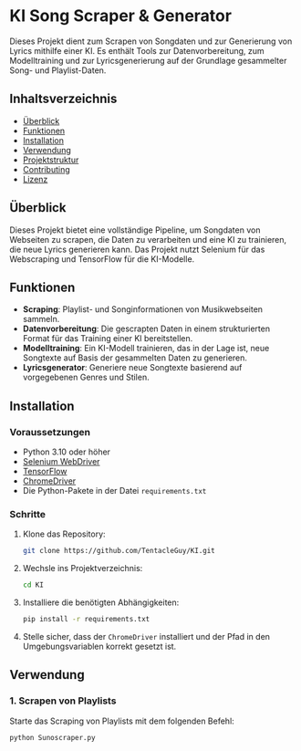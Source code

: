 # KI Song Scraper & Generator

Dieses Projekt dient zum Scrapen von Songdaten und zur Generierung von Lyrics mithilfe einer KI. Es enthält Tools zur Datenvorbereitung, zum Modelltraining und zur Lyricsgenerierung auf der Grundlage gesammelter Song- und Playlist-Daten.

## Inhaltsverzeichnis

- [Überblick](#überblick)
- [Funktionen](#funktionen)
- [Installation](#installation)
- [Verwendung](#verwendung)
- [Projektstruktur](#projektstruktur)
- [Contributing](#contributing)
- [Lizenz](#lizenz)

## Überblick

Dieses Projekt bietet eine vollständige Pipeline, um Songdaten von Webseiten zu scrapen, die Daten zu verarbeiten und eine KI zu trainieren, die neue Lyrics generieren kann. Das Projekt nutzt Selenium für das Webscraping und TensorFlow für die KI-Modelle.

## Funktionen

- **Scraping**: Playlist- und Songinformationen von Musikwebseiten sammeln.
- **Datenvorbereitung**: Die gescrapten Daten in einem strukturierten Format für das Training einer KI bereitstellen.
- **Modelltraining**: Ein KI-Modell trainieren, das in der Lage ist, neue Songtexte auf Basis der gesammelten Daten zu generieren.
- **Lyricsgenerator**: Generiere neue Songtexte basierend auf vorgegebenen Genres und Stilen.

## Installation

### Voraussetzungen

- Python 3.10 oder höher
- [Selenium WebDriver](https://www.selenium.dev/documentation/webdriver/)
- [TensorFlow](https://www.tensorflow.org/)
- [ChromeDriver](https://sites.google.com/a/chromium.org/chromedriver/downloads)
- Die Python-Pakete in der Datei `requirements.txt`

### Schritte

1. Klone das Repository:
    ```bash
    git clone https://github.com/TentacleGuy/KI.git
    ```

2. Wechsle ins Projektverzeichnis:
    ```bash
    cd KI
    ```

3. Installiere die benötigten Abhängigkeiten:
    ```bash
    pip install -r requirements.txt
    ```

4. Stelle sicher, dass der `ChromeDriver` installiert und der Pfad in den Umgebungsvariablen korrekt gesetzt ist.

## Verwendung

### 1. Scrapen von Playlists

Starte das Scraping von Playlists mit dem folgenden Befehl:

```bash
python Sunoscraper.py
